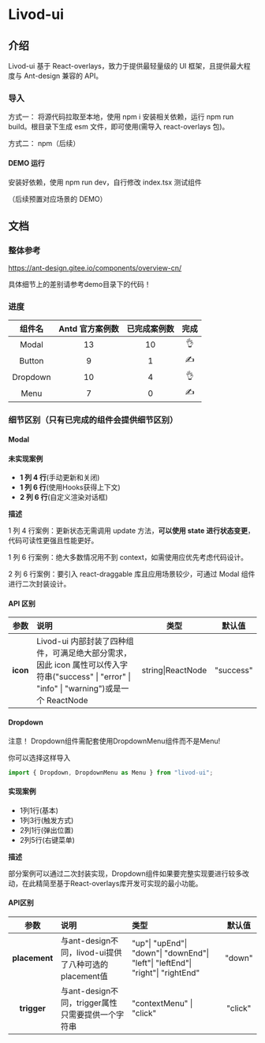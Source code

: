 # Livod-ui

## 介绍

Livod-ui 基于 React-overlays，致力于提供最轻量级的 UI 框架，且提供最大程度与 Ant-design 兼容的 API。

### 导入

方式一： 将源代码拉取至本地，使用 npm i 安装相关依赖，运行 npm run build。根目录下生成 esm 文件，即可使用(需导入 react-overlays 包)。

方式二： npm（后续）

#### DEMO 运行

安装好依赖，使用 npm run dev，自行修改 index.tsx 测试组件

（后续预置对应场景的 DEMO）

## 文档

### 整体参考

https://ant-design.gitee.io/components/overview-cn/

具体细节上的差别请参考demo目录下的代码！

### 进度

|  组件名  | Antd 官方案例数 | 已完成案例数 | 完成 |
| :------: | :-------------: | :----------: | :--: |
|  Modal   |       13        |      10      |  👌  |
|  Button  |        9        |      1       |  ✍️  |
| Dropdown |       10        |      4       |  👌  |
|   Menu   |        7        |      0       |  ✍️  |

### 细节区别（只有已完成的组件会提供细节区别）

#### Modal

#### 未实现案例

- **1 列 4 行**(手动更新和关闭)
- **1 列 6 行**(使用Hooks获得上下文)
- **2 列 6 行**(自定义渲染对话框)

**描述**

1 列 4 行案例：更新状态无需调用 update 方法，**可以使用 state 进行状态变更**，代码可读性更强且性能更好。

1 列 6 行案例：绝大多数情况用不到 context，如需使用应优先考虑代码设计。

2 列 6 行案例：要引入 react-draggable 库且应用场景较少，可通过 Modal 组件进行二次封装设计。

#### API 区别

|   参数   | 说明                                                                                                                                         |       类型        |  默认值   |
| :------: | :------------------------------------------------------------------------------------------------------------------------------------------- | :---------------: | :-------: |
| **icon** | Livod-ui 内部封装了四种组件，可满足绝大部分需求，因此 icon 属性可以传入字符串("success" \| "error" \| "info" \| "warning")或是一个 ReactNode | string\|ReactNode | "success" |



#### Dropdown

注意！ Dropdown组件需配套使用DropdownMenu组件而不是Menu!

你可以选择这样导入

```js
import { Dropdown, DropdownMenu as Menu } from "livod-ui";
```

#### 实现案例

- 1列1行(基本)
- 1列3行(触发方式)
- 2列1行(弹出位置)
- 2列5行(右键菜单)

__描述__

​	部分案例可以通过二次封装实现，Dropdown组件如果要完整实现要进行较多改动，在此精简至基于React-overlays库开发可实现的最小功能。

#### API区别

|     参数      | 说明                                                  | 类型                                                         | 默认值  |
| :-----------: | :---------------------------------------------------- | :----------------------------------------------------------- | :-----: |
| **placement** | 与ant-design不同，livod-ui提供了八种可选的placement值 | "up"\| "upEnd"\| "down"\| "downEnd"\| "left"\| "leftEnd"\| "right"\| "rightEnd" | "down"  |
|  **trigger**  | 与ant-design不同，trigger属性只需要提供一个字符串     | "contextMenu" \| "click"                                     | "click" |

